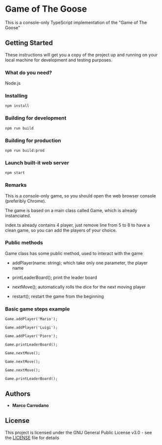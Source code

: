 # Game of The Goose

This is a console-only TypeScript implementation of the "Game of The Goose"

## Getting Started

These instructions will get you a copy of the project up and running on your local machine for development and testing purposes.

### What do you need?

Node.js

### Installing

```
npm install
```

### Building for development
```
npm run build
```

### Building for production
```
npm run build:prod
```

### Launch built-it web server
```
npm start
```

### Remarks

This is a console-only game, so you should open the web browser console (preferibly Chrome).

The game is based on a main class called Game, which is already instanciated.

index.ts already contains 4 player, just remove line from 5 to 8 to have a clean game, so you can add the players of your choice.

### Public methods

Game class has some public method, used to interact with the game

* addPlayer(name: string);
  which take only one parameter, the player name

* printLeaderBoard();
  print the leader board

* nextMove();
  automatically rolls the dice for the next moving player

* restart();
  restart the game from the beginning

### Basic game steps example

```
Game.addPlayer('Mario');
```
```
Game.addPlayer('Luigi');
```
```
Game.addPlayer('Piero');
```
```
Game.printLeaderBoard();
```
```
Game.nextMove();
```
```
Game.nextMove();
```
```
Game.nextMove();
```
```
Game.printLeaderBoard();
```

## Authors

* **Marco Carrodano**

## License

This project is licensed under the GNU General Public License v3.0 - see the [LICENSE](LICENSE) file for details